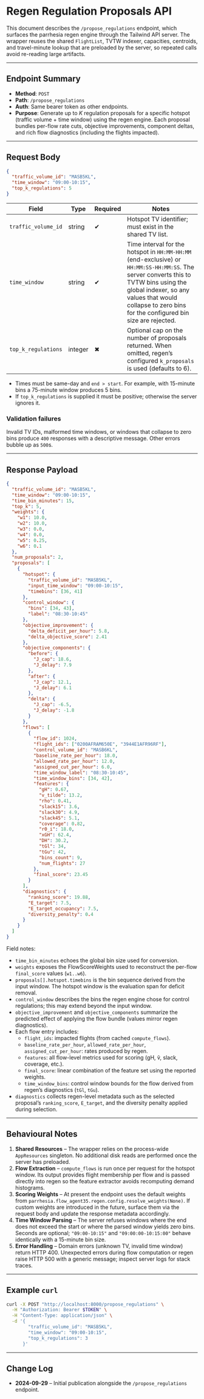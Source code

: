 # Regen Regulation Proposals API

This document describes the `/propose_regulations` endpoint, which surfaces the
parrhesia regen engine through the Tailwind API server. The wrapper reuses the
shared `FlightList`, TVTW indexer, capacities, centroids, and travel-minute
lookup that are preloaded by the server, so repeated calls avoid re-reading large
artifacts.

---

## Endpoint Summary

- **Method**: `POST`
- **Path**: `/propose_regulations`
- **Auth**: Same bearer token as other endpoints.
- **Purpose**: Generate up to *K* regulation proposals for a specific hotspot
  (traffic volume + time window) using the regen engine. Each proposal bundles
  per-flow rate cuts, objective improvements, component deltas, and rich flow
  diagnostics (including the flights impacted).

---

## Request Body

```json
{
  "traffic_volume_id": "MASB5KL",
  "time_window": "09:00-10:15",
  "top_k_regulations": 5
}
```

| Field | Type | Required | Notes |
| ----- | ---- | -------- | ----- |
| `traffic_volume_id` | string | ✔ | Hotspot TV identifier; must exist in the shared TV list. |
| `time_window` | string | ✔ | Time interval for the hotspot in `HH:MM-HH:MM` (end-exclusive) or `HH:MM:SS-HH:MM:SS`. The server converts this to TVTW bins using the global indexer, so any values that would collapse to zero bins for the configured bin size are rejected. |
| `top_k_regulations` | integer | ✖ | Optional cap on the number of proposals returned. When omitted, regen’s configured `k_proposals` is used (defaults to 6). |

- Times must be same-day and `end > start`. For example, with 15-minute bins a
  75-minute window produces 5 bins.
- If `top_k_regulations` is supplied it must be positive; otherwise the server
  ignores it.

### Validation failures

Invalid TV IDs, malformed time windows, or windows that collapse to zero bins
produce `400` responses with a descriptive message. Other errors bubble up as
`500`s.

---

## Response Payload

```json
{
  "traffic_volume_id": "MASB5KL",
  "time_window": "09:00-10:15",
  "time_bin_minutes": 15,
  "top_k": 5,
  "weights": {
    "w1": 10.0,
    "w2": 10.0,
    "w3": 0.0,
    "w4": 0.0,
    "w5": 0.25,
    "w6": 0.1
  },
  "num_proposals": 2,
  "proposals": [
    {
      "hotspot": {
        "traffic_volume_id": "MASB5KL",
        "input_time_window": "09:00-10:15",
        "timebins": [36, 41]
      },
      "control_window": {
        "bins": [34, 43],
        "label": "08:30-10:45"
      },
      "objective_improvement": {
        "delta_deficit_per_hour": 5.8,
        "delta_objective_score": 2.41
      },
      "objective_components": {
        "before": {
          "J_cap": 18.6,
          "J_delay": 7.9
        },
        "after": {
          "J_cap": 12.1,
          "J_delay": 6.1
        },
        "delta": {
          "J_cap": -6.5,
          "J_delay": -1.8
        }
      },
      "flows": [
        {
          "flow_id": 1024,
          "flight_ids": ["0200AFRAM650E", "3944E1AFR96RF"],
          "control_volume_id": "MASB6KL",
          "baseline_rate_per_hour": 18.0,
          "allowed_rate_per_hour": 12.0,
          "assigned_cut_per_hour": 6.0,
          "time_window_label": "08:30-10:45",
          "time_window_bins": [34, 42],
          "features": {
            "gH": 0.67,
            "v_tilde": 13.2,
            "rho": 0.41,
            "slack15": 3.6,
            "slack30": 4.9,
            "slack45": 5.1,
            "coverage": 0.82,
            "r0_i": 18.0,
            "xGH": 62.4,
            "DH": 30.2,
            "tGl": 34,
            "tGu": 42,
            "bins_count": 9,
            "num_flights": 27
          },
          "final_score": 23.45
        }
      ],
      "diagnostics": {
        "ranking_score": 19.88,
        "E_target": 7.5,
        "E_target_occupancy": 7.5,
        "diversity_penalty": 0.4
      }
    }
  ]
}
```

Field notes:

- `time_bin_minutes` echoes the global bin size used for conversion.
- `weights` exposes the FlowScoreWeights used to reconstruct the per-flow
  `final_score` values (`w1..w6`).
- `proposals[].hotspot.timebins` is the bin sequence derived from the input
  window. The hotspot window is the evaluation span for deficit removal.
- `control_window` describes the bins the regen engine chose for control
  regulations; this may extend beyond the input window.
- `objective_improvement` and `objective_components` summarize the predicted
  effect of applying the flow bundle (values mirror regen diagnostics).
- Each flow entry includes:
  - `flight_ids`: impacted flights (from cached `compute_flows`).
  - `baseline_rate_per_hour`, `allowed_rate_per_hour`, `assigned_cut_per_hour`:
    rates produced by regen.
  - `features`: all flow-level metrics used for scoring (gH, ṽ, slack, coverage,
    etc.).
  - `final_score`: linear combination of the feature set using the reported
    weights.
  - `time_window_bins`: control window bounds for the flow derived from regen’s
    diagnostics (`tGl`, `tGu`).
- `diagnostics` collects regen-level metadata such as the selected proposal’s
  `ranking_score`, `E_target`, and the diversity penalty applied during selection.

---

## Behavioural Notes

1. **Shared Resources** – The wrapper relies on the process-wide `AppResources`
   singleton. No additional disk reads are performed once the server has
   preloaded.
2. **Flow Extraction** – `compute_flows` is run once per request for the hotspot
   window. Its output provides flight membership per flow and is passed directly
   into regen so the feature extractor avoids recomputing demand histograms.
3. **Scoring Weights** – At present the endpoint uses the default weights from
   `parrhesia.flow_agent35.regen.config.resolve_weights(None)`. If custom weights
   are introduced in the future, surface them via the request body and update the
   response metadata accordingly.
4. **Time Window Parsing** – The server refuses windows where the end does not
   exceed the start or where the parsed window yields zero bins. Seconds are
   optional; `"09:00-10:15"` and `"09:00:00-10:15:00"` behave identically with a
   15-minute bin size.
5. **Error Handling** – Domain errors (unknown TV, invalid time window) return
   HTTP 400. Unexpected errors during flow computation or regen raise HTTP 500
   with a generic message; inspect server logs for stack traces.

---

## Example `curl`

```bash
curl -X POST "http://localhost:8000/propose_regulations" \
  -H "Authorization: Bearer $TOKEN" \
  -H "Content-Type: application/json" \
  -d '{
        "traffic_volume_id": "MASB5KL",
        "time_window": "09:00-10:15",
        "top_k_regulations": 3
      }'
```

---

## Change Log

- **2024-09-29** – Initial publication alongside the `/propose_regulations`
  endpoint.
